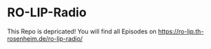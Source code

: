 # RO-LIP-Radio
This Repo is depricated!
You will find all Episodes on https://ro-lip.th-rosenheim.de/ro-lip-radio/
